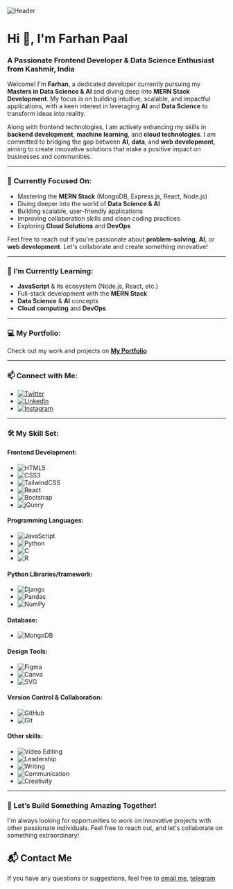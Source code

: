 ![Header](https://pbs.twimg.com/profile_banners/1341819712351608832/1728835871/1500x500)

# Hi 👋, I'm **Farhan Paal**

### A Passionate Frontend Developer & Data Science Enthusiast from Kashmir, India

Welcome! I'm **Farhan**, a dedicated developer currently pursuing my **Masters in Data Science & AI** and diving deep into **MERN Stack Development**. My focus is on building intuitive, scalable, and impactful applications, with a keen interest in leveraging **AI** and **Data Science** to transform ideas into reality.

Along with frontend technologies, I am actively enhancing my skills in **backend development**, **machine learning**, and **cloud technologies**. I am committed to bridging the gap between **AI**, **data**, and **web development**, aiming to create innovative solutions that make a positive impact on businesses and communities.

<!--<a href="https://variabletribe.com">
    <img src="https://img.shields.io/badge/VISIT_MY_PROJECT-Website-blue?style=for-the-badge&logo=google-chrome&logoColor=white" />
</a> -->

---

### 🚀 **Currently Focused On:**
- Mastering the **MERN Stack** (MongoDB, Express.js, React, Node.js)
- Diving deeper into the world of **Data Science & AI**
- Building scalable, user-friendly applications
- Improving collaboration skills and clean coding practices
- Exploring **Cloud Solutions** and **DevOps**

Feel free to reach out if you're passionate about **problem-solving**, **AI**, or **web development**. Let's collaborate and create something innovative!

---

### 🌱 **I’m Currently Learning:**
- **JavaScript** & its ecosystem (Node.js, React, etc.)
- Full-stack development with the **MERN Stack**
- **Data Science** & **AI** concepts
- **Cloud computing** and **DevOps**

---

### 💻 **My Portfolio:**  
Check out my work and projects on [**My Portfolio**](https://farhanpaal.netlify.app)

---

### 📫 **Connect with Me:**
- [![Twitter](https://img.shields.io/badge/twitter-%231DA1F2?logo=twitter&logoColor=white&style=for-the-badge)](https://twitter.com/farhanpaal)
- [![LinkedIn](https://img.shields.io/badge/LinkedIn-%230A66C2?logo=linkedin&logoColor=white&style=for-the-badge)](https://linkedin.com/in/farhanpaal)
- [![Instagram](https://img.shields.io/badge/Instagram-%23C13584?logo=instagram&logoColor=white&style=for-the-badge)](https://instagram.com/farhanpaal)

---


<p align="center">
<!--  <a href="https://discord.librechat.ai"> 
    <img
      src="https://img.shields.io/discord/1086345563026489514?label=&logo=discord&style=for-the-badge&logoWidth=20&logoColor=white&labelColor=000000&color=blueviolet">
  </a> 
  <a href="https://www.youtube.com/@LibreChat"> 
    <img
      src="https://img.shields.io/badge/YOUTUBE-red.svg?style=for-the-badge&logo=youtube&logoColor=white&labelColor=000000&logoWidth=20">
  </a>
  <a href="https://docs.librechat.ai"> 
    <img
      src="https://img.shields.io/badge/DOCS-blue.svg?style=for-the-badge&logo=read-the-docs&logoColor=white&labelColor=000000&logoWidth=20">
  </a>
  <a aria-label="Sponsors" href="https://github.com/sponsors/danny-avila"> 
    <img
      src="https://img.shields.io/badge/SPONSORS-brightgreen.svg?style=for-the-badge&logo=github-sponsors&logoColor=white&labelColor=000000&logoWidth=20">
  </a>-->


</p>

### 🛠️ **My Skill Set:**

#### **Frontend Development:**
- ![HTML5](https://img.shields.io/badge/html5-%23E34F26.svg?style=for-the-badge&logo=html5&logoColor=white)
- ![CSS3](https://img.shields.io/badge/css3-%231572B6.svg?style=for-the-badge&logo=css3&logoColor=white)
- ![TailwindCSS](https://img.shields.io/badge/tailwindcss-%2338B2AC.svg?style=for-the-badge&logo=tailwind-css&logoColor=white)
- ![React](https://img.shields.io/badge/react-%2320232a.svg?style=for-the-badge&logo=react&logoColor=%2361DAFB)
- ![Bootstrap](https://img.shields.io/badge/bootstrap-%23563D7C.svg?style=for-the-badge&logo=bootstrap&logoColor=white)
- ![jQuery](https://img.shields.io/badge/jquery-%230769AD.svg?style=for-the-badge&logo=jquery&logoColor=white)

<!-- #### **Backend Development:**
- ![Node.js](https://img.shields.io/badge/node.js-%2343853D.svg?style=for-the-badge&logo=node.js&logoColor=white)
- ![Express.js](https://img.shields.io/badge/express.js-%23404d59.svg?style=for-the-badge&logo=express&logoColor=white)
 -->
#### **Programming Languages:**
- ![JavaScript](https://img.shields.io/badge/javascript-%23F7DF1E.svg?style=for-the-badge&logo=javascript&logoColor=white)
- ![Python](https://img.shields.io/badge/python-%2314354C.svg?style=for-the-badge&logo=python&logoColor=white)
- ![C](https://img.shields.io/badge/c-%2300599C.svg?style=for-the-badge&logo=c&logoColor=white)
- ![R](https://img.shields.io/badge/R-%23276DC3.svg?style=for-the-badge&logo=r&logoColor=white)


#### **Python Libraries/framework:**
- ![Django](https://img.shields.io/badge/django-%23092E20.svg?style=for-the-badge&logo=django&logoColor=white)  
- ![Pandas](https://img.shields.io/badge/pandas-%23150458.svg?style=for-the-badge&logo=pandas&logoColor=white)  
- ![NumPy](https://img.shields.io/badge/numpy-%23013243.svg?style=for-the-badge&logo=numpy&logoColor=white)


#### **Database:**
- ![MongoDB](https://img.shields.io/badge/MongoDB-%2347A248.svg?style=for-the-badge&logo=mongodb&logoColor=white)


#### **Design Tools:**
- ![Figma](https://img.shields.io/badge/figma-%23F24E1E.svg?style=for-the-badge&logo=figma&logoColor=white)
- ![Canva](https://img.shields.io/badge/Canva-%2300C4CC.svg?style=for-the-badge&logo=Canva&logoColor=white)
- ![SVG](https://img.shields.io/badge/SVG-%23FFB13B.svg?style=for-the-badge&logo=svg&logoColor=white)

#### **Version Control & Collaboration:**
- ![GitHub](https://img.shields.io/badge/github-%23121011.svg?style=for-the-badge&logo=github&logoColor=white)
- ![Git](https://img.shields.io/badge/git-%23F1502F.svg?style=for-the-badge&logo=git&logoColor=white)

#### **Other skills:**
- ![Video Editing](https://img.shields.io/badge/Video%20Editing-%230A66C2.svg?style=for-the-badge&logo=adobe-premiere-pro&logoColor=white)  
- ![Leadership](https://img.shields.io/badge/Leadership-%23FF6F00.svg?style=for-the-badge&logo=starship&logoColor=white)
- ![Writing](https://img.shields.io/badge/Writing-%2338B2AC.svg?style=for-the-badge&logo=markdown&logoColor=white)
- ![Communication](https://img.shields.io/badge/Communication-%2300A4EF.svg?style=for-the-badge&logo=wechat&logoColor=white)
- ![Creativity](https://img.shields.io/badge/Creativity-%23FF4088.svg?style=for-the-badge&logo=apacherocketmq&logoColor=white)


---

<!-- ### 📊 **My GitHub Stats:**  

![Farhan's GitHub Stats](https://github-readme-stats.vercel.app/api?username=farhanpaal1&show_icons=true&count_private=true&theme=radical)  

### 🔥 **GitHub Streak:**  

[![GitHub Streak](https://github-readme-streak-stats.herokuapp.com/?user=farhanpaal1)](https://git.io/streak-stats) -->


### 🤝 **Let’s Build Something Amazing Together!**
I'm always looking for opportunities to work on innovative projects with other passionate individuals. Feel free to reach out, and let's collaborate on something extraordinary!


## 📬 Contact Me

If you have any questions or suggestions, feel free to [email me](mailto:farhan.12345.pala@gmail.com), [telegram](https://telegram.me/iamvariable)
